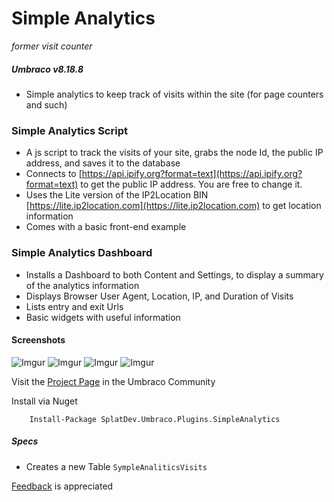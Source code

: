 # Simple Analytics

_former visit counter_

##### Umbraco v8.18.8

- Simple analytics to keep track of visits within the site (for page counters and such)

### Simple Analytics Script

- A js script to track the visits of your site, grabs the node Id, the public IP address, and saves it to the database
- Connects to [https://api.ipify.org?format=text](https://api.ipify.org?format=text) to get the public IP address. You are free to change it.
- Uses the Lite version of the IP2Location BIN [https://lite.ip2location.com](https://lite.ip2location.com) to get location information
- Comes with a basic front-end example

### Simple Analytics Dashboard

- Installs a Dashboard to both Content and Settings, to display a summary of the analytics information
- Displays Browser User Agent, Location, IP, and Duration of Visits
- Lists entry and exit Urls
- Basic widgets with useful information

#### Screenshots

![Imgur](https://i.imgur.com/ZkXCWlA.png)
![Imgur](https://i.imgur.com/k5CDLSJ.png)
![Imgur](https://i.imgur.com/k5CDLSJ.png)
![Imgur](https://i.imgur.com/jWLByaN.png)
 
Visit the [Project Page](https://our.umbraco.org/projects/backoffice-extensions/visit-counter/) in the Umbraco Community

Install via Nuget

		Install-Package SplatDev.Umbraco.Plugins.SimpleAnalytics

##### Specs
- Creates a new Table `SympleAnaliticsVisits`
 

[Feedback](mailto:feedback@splatdev.com) is appreciated
